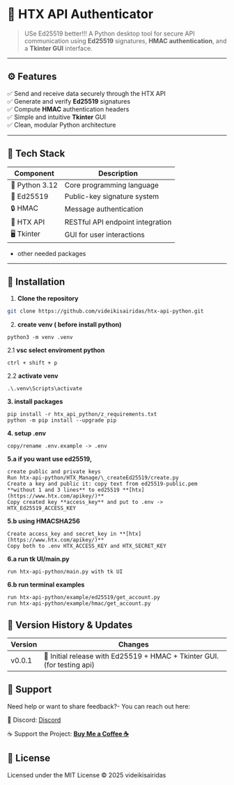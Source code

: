 # 🐍 HTX API Authenticator

> USe Ed25519 better!!!
> A Python desktop tool for secure API communication using **Ed25519** signatures, **HMAC authentication**, and a **Tkinter GUI** interface.

<!-- <p align="center">
  <img src="assets/demo.png" width="420" alt="App Demo">
</p> -->

---

## ⚙️ Features

✅ Send and receive data securely through the HTX API  
✅ Generate and verify **Ed25519** signatures  
✅ Compute **HMAC** authentication headers  
✅ Simple and intuitive **Tkinter** GUI  
✅ Clean, modular Python architecture

---

## 🧠 Tech Stack

| Component      | Description                      |
| -------------- | -------------------------------- |
| 🐍 Python 3.12 | Core programming language        |
| 🪪 Ed25519      | Public-key signature system      |
| 🔒 HMAC        | Message authentication           |
| 🧰 HTX API     | RESTful API endpoint integration |
| 🖥️ Tkinter     | GUI for user interactions        |

- other needed packages

---

## 🚀 Installation

1. **Clone the repository**

```bash
git clone https://github.com/videikisairidas/htx-api-python.git
```

2. **create venv ( before install python)**

```
python3 -m venv .venv
```

2.1 **vsc select enviroment python**

```
ctrl + shift + p
```

2.2 **activate venv**

```
.\.venv\Scripts\activate
```

**3. install packages**

```
pip install -r htx_api_python/z_requirements.txt
python -m pip install --upgrade pip
```

**4. setup .env**

```
copy/rename .env.example -> .env
```

**5.a if you want use ed25519,**

```
create public and private keys
Run htx-api-python/HTX_Manage/\_createEd25519/create.py
Create a key and public it: copy text from ed25519-public.pem **without 1 and 3 lines** to ed25519 **[htx](https://www.htx.com/apikey/)**
Copy created key **access_key** and put to .env -> HTX_Ed25519_ACCESS_KEY
```

**5.b using HMACSHA256**

```
Create access_key and secret_key in **[htx](https://www.htx.com/apikey/)**
Copy both to .env HTX_ACCESS_KEY and HTX_SECRET_KEY
```

**6.a run tk UI/main.py**

```
run htx-api-python/main.py with tk UI
```

**6.b run terminal examples**

```
run htx-api-python/example/ed25519/get_account.py
run htx-api-python/example/hmac/get_account.py
```

## 🧾 Version History & Updates

| Version | Changes                                                                 |
| ------- | ----------------------------------------------------------------------- |
| v0.0.1  | 🧱 Initial release with Ed25519 + HMAC + Tkinter GUI. (for testing api) |

## 💬 Support

Need help or want to share feedback?-
You can reach out here:

📧 Discord: [Discord](https://discord.gg/PSDD6HJhpx)

☕ Support the Project: **[Buy Me a Coffee ☕](https://buymeacoffee.com/maxyou200)**

## 📜 License

Licensed under the MIT License © 2025 videikisairidas

